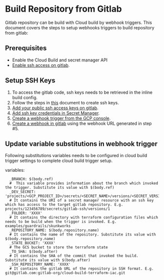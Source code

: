 # Build Repository from Gitlab

Gitlab repository can be build with Cloud build by webhook triggers. This document covers the steps to setup webhooks triggers to build repository from gitlab:

## Prerequisites

* Enable the Cloud Build and secret manager API
* [Enable ssh access on gitlab](https://cloud.google.com/build/docs/automating-builds/gitlab/build-repos-from-gitlab#enabling_ssh_access_on_gitlab).


## Setup SSH Keys

1. To access the gitlab code, ssh keys needs to be retrieved in the inline build config.
2. Follow the steps in [this](https://cloud.google.com/build/docs/automating-builds/gitlab/build-repos-from-gitlab#creating_an_ssh_key) document to create ssh keys. 
3. [Add your public ssh access keys on gitlab](https://cloud.google.com/build/docs/automating-builds/gitlab/build-repos-from-gitlab#adding_your_public_ssh_access_key_on_gitlab).
4. [Add ssh key credentials in Secret Manager](https://cloud.google.com/build/docs/automating-builds/gitlab/build-repos-from-gitlab#webhook_triggers_create_store_secret).
5. [Create a webhook trigger  from the GCP console](https://cloud.google.com/build/docs/automating-builds/gitlab/build-repos-from-gitlab#creating_webhook_triggers).
6. [Create a webhook in gitlab](https://cloud.google.com/build/docs/automating-builds/gitlab/build-repos-from-gitlab#creating_a_webhook_in_gitlab) using the webhook URL generated in step #5.


## Update variable substitutions in webhook trigger


Following substitutions variables needs to be configured in cloud build trigger settings to complete cloud build trigger setup. 

variables:
```
  _BRANCH: $(body.ref)
  #  This variable provides information about the branch which invoked the trigger. Substitute its value with $(body.ref)
  _DEV_SECRET: 'projects/<GCP_PROJECT_ID>/secrets/<SECRET_NAME>/versions/<SECRET_VERSION>'
  # It contains the URI of a secret manager resource with an ssh key which has access to the target gitlab repository. E.g. projects/123456789/secrets/gitlab-ssh/versions/1
  _FOLDER: 'XXXX'
  # It contains the directory with terraform configuration files which needs to be build when the trigger is invoked. E.g. examples/guardrails/skunkworks
  _REPOSITORY_NAME: $(body.repository.name)
  # It contains the name of the repository. Substitute its value with $(body.repository.name)
  _STATE_BUCKET: 'XXXX'
  # The GCS bucket to store the terraform state 
  _TO_SHA: $(body.after)
  # It contains the SHA of the commit that invoked the build. Substitute its value with $(body.after)
  _SSH_REPOSITORY_NAME: 'XXXX'
  # It contains the gitlab URL of the repository in SSH format. E.g. git@gitlab.com:gitlab-org/cloud-build-terraform-iac.git
```

